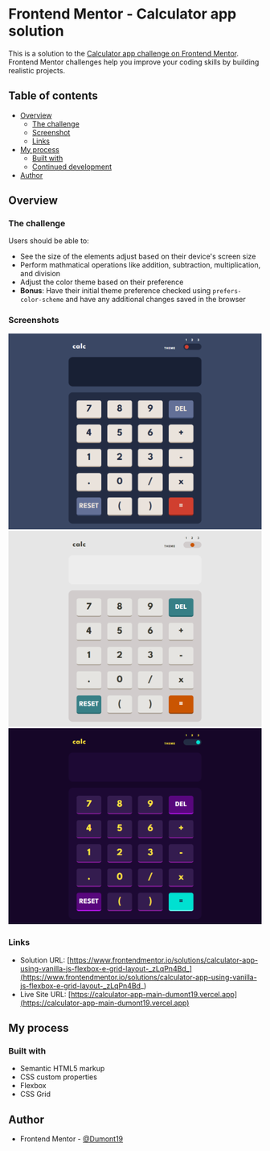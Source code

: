 # Frontend Mentor - Calculator app solution

This is a solution to the [Calculator app challenge on Frontend Mentor](https://www.frontendmentor.io/challenges/calculator-app-9lteq5N29). Frontend Mentor challenges help you improve your coding skills by building realistic projects. 

## Table of contents

- [Overview](#overview)
  - [The challenge](#the-challenge)
  - [Screenshot](#screenshot)
  - [Links](#links)
- [My process](#my-process)
  - [Built with](#built-with)
  - [Continued development](#continued-development)
- [Author](#author)

## Overview

### The challenge

Users should be able to:

- See the size of the elements adjust based on their device's screen size
- Perform mathmatical operations like addition, subtraction, multiplication, and division
- Adjust the color theme based on their preference
- **Bonus**: Have their initial theme preference checked using `prefers-color-scheme` and have any additional changes saved in the browser

### Screenshots

![](images/theme-one.png)
![](images/theme-two.png)
![](images/theme-three.png)

### Links

- Solution URL: [https://www.frontendmentor.io/solutions/calculator-app-using-vanilla-js-flexbox-e-grid-layout-_zLqPn4Bd_](https://www.frontendmentor.io/solutions/calculator-app-using-vanilla-js-flexbox-e-grid-layout-_zLqPn4Bd_)
- Live Site URL: [https://calculator-app-main-dumont19.vercel.app](https://calculator-app-main-dumont19.vercel.app)

## My process

### Built with

- Semantic HTML5 markup
- CSS custom properties
- Flexbox
- CSS Grid

## Author

- Frontend Mentor - [@Dumont19](https://www.frontendmentor.io/profile/Dumont19)
